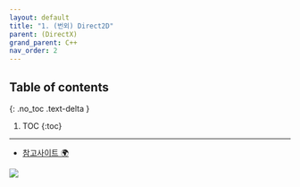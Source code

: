 ```yaml
---
layout: default
title: "1. (번외) Direct2D"
parent: (DirectX)
grand_parent: C++
nav_order: 2
---
```


## Table of contents
{: .no_toc .text-delta }

1. TOC
{:toc}

---

* [참고사이트 🌍](https://8bitscoding.github.io/dxd/2d-game/)


<img src="https://taehyungs-programming-blog.github.io/blog/assets/images/cpp/directx/directx-11-1.png">